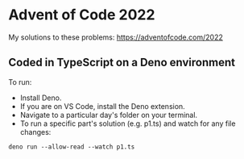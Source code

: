 # Advent of Code 2022
My solutions to these problems: https://adventofcode.com/2022
## Coded in TypeScript on a Deno environment
To run:
- Install Deno.
- If you are on VS Code, install the Deno extension.
- Navigate to a particular day's folder on your terminal.
- To run a specific part's solution (e.g. p1.ts) and watch for any file changes:
```
deno run --allow-read --watch p1.ts
```